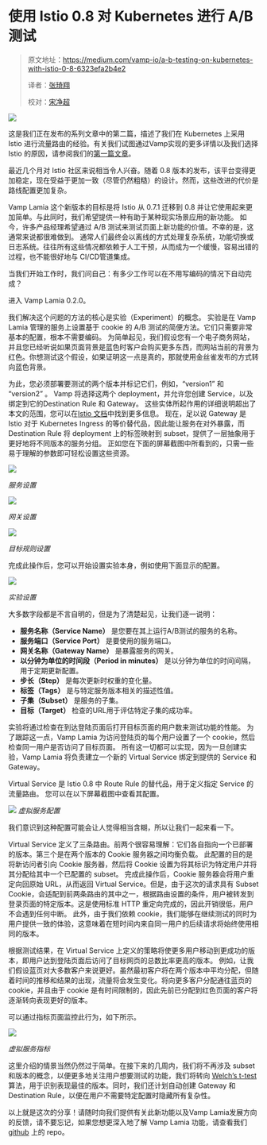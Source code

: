 # 使用 Istio 0.8 对 Kubernetes 进行 A/B 测试

> 原文地址：<https://medium.com/vamp-io/a-b-testing-on-kubernetes-with-istio-0-8-6323efa2b4e2>
>
> 译者：[张琦翔](https://github.com/zhangqx2010)
>
> 校对：[宋净超](http://jimmysong.io)

![](https://ws1.sinaimg.cn/large/7134983fgy1ft55myd1kej20kb098dft.jpg)

这是我们正在发布的系列文章中的第二篇，描述了我们在 Kubernetes 上采用 Istio 进行流量路由的经验。有关我们试图通过Vamp实现的更多详情以及我们选择 Istio 的原因，请参阅我们的[第一篇文章](https://medium.com/vamp-io/putting-istio-to-work-8513f5218c51)。

最近几个月对 Istio 社区来说相当令人兴奋。随着 0.8 版本的发布，该平台变得更加稳定，现在受益于更加一致（尽管仍然粗糙）的设计。然而，这些改进的代价是路线配置更加复杂。

Vamp Lamia 这个新版本的目标是将 Istio 从 0.7.1 迁移到 0.8 并让它使用起来更加简单。与此同时，我们希望提供一种有助于某种现实场景应用的新功能。
如今，许多产品经理希望通过 A/B 测试来测试页面上新功能的价值。不幸的是，这通常来说都很难做到。
通常人们最终会以离线的方式处理复杂系统，功能切换或日志系统。往往所有这些情况都依赖于人工干预，从而成为一个缓慢，容易出错的过程，也不能很好地与 CI/CD管道集成。

当我们开始工作时，我们问自己：有多少工作可以在不用写编码的情况下自动完成？

进入 Vamp Lamia 0.2.0。

我们解决这个问题的方法的核心是实验（Experiment）的概念。
实验是在 Vamp Lamia 管理的服务上设置基于 cookie 的 A/B 测试的简便方法。它们只需要非常基本的配置，根本不需要编码。
为简单起见，我们假设您有一个电子商务网站，并且您已经听说如果页面背景是蓝色时客户会购买更多东西，而网站当前的背景为红色。你想测试这个假设，如果证明这一点是真的，那就使用金丝雀发布的方式转向蓝色背景。

为此，您必须部署要测试的两个版本并标记它们，例如，“version1” 和 “version2” 。 Vamp 将选择这两个 deployment，并允许您创建 Service，以及绑定到它的Destination Rule 和 Gateway。
这些实体所起作用的详细说明超出了本文的范围，您可以在[Istio 文档](https://istio.io/docs/)中找到更多信息。
现在，足以说 Gateway 是 Istio 对于 Kubernetes Ingress 的等价替代品，因此能让服务在对外暴露，而 Destination Rule 将 deployment 上的标签映射到 subset，提供了一层抽象用于更好地将不同版本的服务分组。
正如您在下面的屏幕截图中所看到的，只需一些易于理解的参数即可轻松设置这些资源。

![](https://ws1.sinaimg.cn/large/7134983fgy1ft55odj8ffj20m80f1aas.jpg)

*服务设置*

![](https://ws1.sinaimg.cn/large/7134983fgy1ft55p32bxmj20m80jwaay.jpg)

*网关设置*

![](https://ws1.sinaimg.cn/large/7134983fgy1ft55pf1l3dj20m80sedgz.jpg)

*目标规则设置*

完成此操作后，您可以开始设置实验本身，例如使用下面显示的配置。

![](https://ws1.sinaimg.cn/large/7134983fgy1ft55purozaj20m80ukq47.jpg)

*实验设置*

大多数字段都是不言自明的，但是为了清楚起见，让我们逐一说明：

 -  **服务名称（Service Name）** 是您要在其上运行A/B测试的服务的名称。
 -  **服务端口（Service Port）** 是要使用的服务端口。
 -  **网关名称（Gateway Name）** 是暴露服务的网关。
 -  **以分钟为单位的时间段（Period in minutes）** 是以分钟为单位的时间间隔，用于定期更新配置。
 -  **步长（Step）** 是每次更新时权重的变化量。
 -  **标签（Tags）** 是与特定服务版本相关的描述性值。
 -  **子集（Subset）** 是服务的子集。
 -  **目标（Target）** 检查的URL用于评估特定子集的成功率。

实验将通过检查在到达登陆页面后打开目标页面的用户数来测试功能的性能。
为了跟踪这一点，Vamp Lamia 为访问登陆页的每个用户设置了一个 cookie，然后检查同一用户是否访问了目标页面。
所有这一切都可以实现，因为一旦创建实验，Vamp Lamia 将负责建立一个新的 Virtual Service 绑定到提供的 Service 和 Gateway。

Virtual Service 是 Istio 0.8 中 Route Rule 的替代品，用于定义指定 Service 的流量路由。
您可以在以下屏幕截图中查看其配置。

![](https://ws1.sinaimg.cn/large/7134983fgy1ft55qfs20zj20m80ob0ug.jpg)
*虚拟服务配置*

我们意识到这种配置可能会让人觉得相当含糊，所以让我们一起来看一下。

Virtual Service 定义了三条路由。前两个很容易理解：它们各自指向一个已部署的版本。第三个是在两个版本的 Cookie 服务器之间均衡负载。
此配置的目的是将新访问者引向 Cookie 服务器，然后将 Cookie 设置为将其标识为特定用户并将其分配给其中一个已配置的 subset。
完成此操作后，Cookie 服务器会将用户重定向回原始 URL，从而返回 Virtual Service。但是，由于这次的请求具有 Subset Cookie，会适配到前两条路由的其中之一，根据路由设置的条件，用户被转发到登录页面的特定版本。这是使用标准 HTTP 重定向完成的，因此开销很低，用户不会遇到任何中断。
此外，由于我们依赖 cookie，我们能够在继续测试的同时为用户提供一致的体验，这意味着在短时间内来自同一用户的后续请求将始终使用相同的版本。

根据测试结果，在 Virtual Service 上定义的策略将使更多用户移动到更成功的版本，即用户达到登陆页面后访问了目标网页的总数比率更高的版本。
例如，让我们假设蓝页对大多数客户来说更好。虽然最初客户将在两个版本中平均分配，但随着时间的推移和结果的出现，流量将会发生变化。将向更多客户分配通往蓝页的 cookie，并且由于 cookie 是有时间限制的，因此先前已分配到红色页面的客户将逐渐转向表现更好的版本。

可以通过指标页面监控此行为，如下所示。

![](https://ws1.sinaimg.cn/large/7134983fgy1ft55re75e9j20m80egmy0.jpg)

*虚拟服务指标*

这里介绍的情景当然仍然过于简单。在接下来的几周内，我们将不再涉及 subset 和版本的概念，以便更多地关注用户想要测试的功能，我们将转向 [Welch’s t-test](https://en.wikipedia.org/wiki/Welch％27s_t-test) 算法，用于识别表现最佳的版本。同时，我们还计划自动创建 Gateway 和 Destination Rule，以便在用户不需要特定配置时隐藏所有复杂性。

以上就是这次的分享！请随时向我们提供有关此新功能以及Vamp Lamia发展方向的反馈，请不要忘记，如果您想更深入地了解 Vamp Lamia 功能，请查看我们 [github](https://github.com/magneticio/vamp2setup) 上的 repo。
